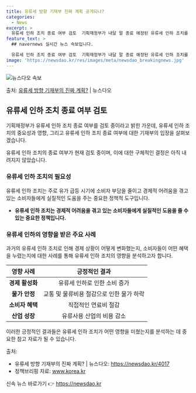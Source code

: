 ```yaml
---
title: 유류세 방향 기재부 진짜 계획 공개되나?
categories:
  - News
excerpt: >
  유류세 인하 조치 종료 여부 검토  기획재정부가 내달 말 종료 예정된 유류세 인하 조치를 종료하는 방안을 검…
feature_text: >
  ## navernews 실시간 뉴스 속보입니다.

  유류세 인하 조치 종료 여부 검토  기획재정부가 내달 말 종료 예정된 유류세 인하 조치를 종료하는 방안을 검…
image: 'https://newsdao.kr/res/images/meta/newsdao_breakingnews.jpg'
---
```


![뉴스다오 속보](https://newsdao.kr/res/images/meta/newsdao_breakingnews.jpg)

<p>출처: <a href="https://newsdao.kr/4017" rel="dofollow">유류세 방향 기재부의 진짜 계획?</a> | 뉴스다오</p>

<h2 data-ke-size="size26">유류세 인하 조치 종료 여부 검토</h2>
기획재정부가 유류세 인하 조치 종료 여부를 검토 중이라고 밝힌 가운데, 유류세 인하 조치의 중요성과 영향, 그리고 유류세 인하 조치 종료 여부에 대한 기재부의 입장을 살펴보겠습니다.

<p data-ke-size="size16">유류세 인하 조치의 종료 여부가 현재 검토 중이며, 이에 대한 구체적인 결정은 아직 내려지지 않았습니다.</p>

<h3>유류세 인하 조치의 필요성</h3>
유류세 인하 조치는 주로 유가 급등 시기에 소비자 부담을 줄이고 경제적 어려움을 겪고 있는 소비자들에게 실질적인 도움을 주는 중요한 정책적 도구입니다.

<ul>
<li><b>유류세 인하 조치는 경제적 어려움을 겪고 있는 소비자들에게 실질적인 도움을 줄 수 있는 중요한 정책입니다.</b></li>
</ul>

<h3>유류세 인하의 영향을 받은 주요 사례</h3>
과거의 유류세 인하 조치로 인해 경제 상황이 어떻게 변화했는지, 소비자들이 어떤 혜택을 누렸는지에 대한 사례를 통해 유류세 인하 조치의 영향을 분석하고자 합니다.

<table>
<thead>
<tr>
<th style="text-align: center;">영향 사례</th>
<th style="text-align: center;">긍정적인 결과</th>
</tr>
</thead>
<tbody>
<tr>
<td style="text-align: center;"><b>경제 활성화</b></td>
<td style="text-align: center;">유류세 인하로 인한 소비 증가</td>
</tr>
<tr>
<td style="text-align: center;"><b>물가 안정</b></td>
<td style="text-align: center;">교통 및 물류비용 절감으로 인한 물가 하락</td>
</tr>
<tr>
<td style="text-align: center;"><b>소비자 혜택</b></td>
<td style="text-align: center;">직접적인 연료비 절감</td>
</tr>
<tr>
<td style="text-align: center;"><b>산업 성장</b></td>
<td style="text-align: center;">유류사용 산업의 비용 감소</td>
</tr>
</tbody>
</table>

이러한 긍정적인 결과들은 유류세 인하 조치가 어떤 영향을 미쳤는지를 분석하는 데 중요한 참고 자료가 될 수 있습니다.

출처:
- 유류세 방향 기재부의 진짜 계획? | 뉴스다오: <a href="https://newsdao.kr/4017">https://newsdao.kr/4017</a>
- 정책브리핑 자료: <a href="www.korea.kr">www.korea.kr</a> 

신속 뉴스 바로가기 👉 <a href="https://newsdao.kr" rel="dofollow">https://newsdao.kr</a>


